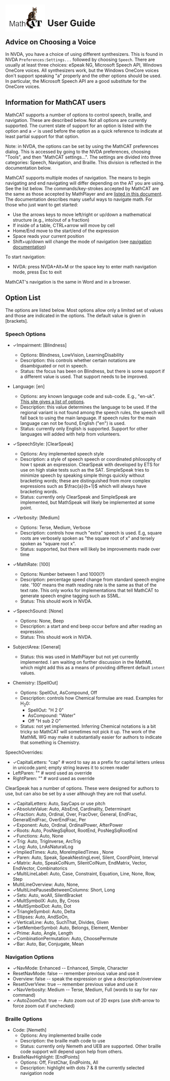 # <img src="logo.png" style="position: relative; top: 16px; z-index: -1;"> User Guide

## Advice on Choosing a Voice
In NVDA, you have a choice of using different synthesizers. This is found in NVDA `Preferences:Settings...` followed by choosing `Speech`. There are usually at least three choices: eSpeak NG, Microsoft Speech API, Windows OneCore voices. All synthesizers work, but the Windows OneCore voices don't support speaking "a" properly and the other options should be used. In particular, the Microsoft Speech API are a good substitute for the OneCore voices.

## Information for MathCAT users
MathCAT supports a number of options to control speech, braille, and navigation. These are described below.
Not all options are currently supported. The current state of support for an option is listed with the option and a ✓ is used before the option as a quick reference to indicate at least partial support for that option.

Note: in NVDA, the options can be set by using the MathCAT preferences dialog. This is accessed by going to the NVDA preferences, choosing "Tools", and then "MathCAT settings...". The settings are divided into three categories: Speech, Navigation, and Braille. This division is reflected in the documentation below.

MathCAT supports multiple modes of navigation. The means to begin navigating and end navigating will differ depending on the AT you are using. See the list below. The commands/key-strokes accepted by MathCAT are the same as those accepted by MathPlayer and are [listed in this document](nav-commands.md).
The documentation describes many useful ways to navigate math. For those who just want to get started:
* Use the arrows keys to move left/right or up/down a mathematical structure (e.g., into/out of a fraction)
* If inside of a table, CTRL+arrow will move by cell
* Home/End move to the start/end of the expression
* Space reads your current position
* Shift+up/down will change the mode of navigation (see [navigation documentation](nav-commands.md))

To start navigation:
* NVDA:  press NVDA+Alt+M or the space key to enter math navigation mode, press Esc to exit

MathCAT's navigation is the same in Word and in a browser.


## Option List
The options are listed below. Most options allow only a limited set of values and those are indicated in the options.
The default value is given in \[brackets\].

### Speech Options
* ✓Impairment: [Blindness]
  * Options: Blindness, LowVision, LearningDisability
  * Description: this controls whether certain notations are disambiguated or not in speech.
  * Status: the focus has been on Blindness, but there is some support if a different value is used. That support needs to be improved.

* Language: [en]
  * Options: any known language code and sub-code. E.g., "en-uk".
    [This site gives a list of options](https://www.venea.net/web/culture_code).
  * Description: this value determines the language to be used.
    If the regional variant is not found among the speech rules, the speech will fall back to using the main language. If speech rules for the main language can not be found, English ("en") is used.
  * Status: currently only English is supported.
    Support for other languages will added with help from volunteers.

* ✓SpeechStyle: [ClearSpeak]
  * Options:  Any implemented speech style
  * Description: a style of speech speech or coordinated philosophy of how t speak an expression. ClearSpeak with developed by ETS for use on high stake tests such as the SAT. SimpleSpeak tries to minimize speech by speaking simple things quickly without bracketing words; these are distinguished from more complex expressions such as $\frac{a}{b+1}$ which will always have bracketing words. 
  * Status: currently only ClearSpeak and SimpleSpeak are implemented, but MathSpeak will likely be implemented at some point.

* ✓Verbosity: [Medium]  
    * Options: Terse, Medium, Verbose
    * Description: controls how much "extra" speech is used. E.g, square roots are verbosely spoken as "the square root of x" and tersely spoken as "square root x".
    * Status: supported, but there will likely be improvements made over time

* ✓MathRate: [100]
    * Options: Number between 1 and 1000(?)
    * Description: percentage speed change from standard speech engine rate. '100' means the math reading rate is the same as that of the text rate.
      This only works for implementations that tell MathCAT to generate speech engine tagging such as SSML.
    * Status: This should work in NVDA.

* ✓SpeechSound: [None]
    * Options: None, Beep
    * Description: a start and end beep occur before and after reading an expression.
    * Status: This should work in NVDA.

* SubjectArea: [General]
  * Status: this was used in MathPlayer but not yet currently implemented. I am waiting on further discussion in the MathML which might add this as a means of providing different default `intent` values.

* Chemistry: [SpellOut]
  * Options:  SpellOut, AsCompound, Off
  * Description:  controls how Chemical formulae are read. Examples for $\mathrm{H}_2\mathrm{0}$:
    * SpellOut: "H 2 0"
    * AsCompound: "Water"
    * Off "H sub 2 O"
  * Status: not yet implemented. Inferring Chemical notations is a bit tricky so MathCAT will sometimes not pick it up. The work of the MathML WG may make it substantially easier for authors to indicate that something is Chemistry.

SpeechOverrides:
* ✓CapitalLetters: "cap"     # word to say as a prefix for capital letters unless in unicode.yaml; empty string leaves it to screen reader
* LeftParen: ""             # word used as override
* RightParen: ""            # word used as override


ClearSpeak has a number of options. These were designed for authors to use, but can also be set by a user although they are not that useful.
* ✓CapitalLetters: Auto, SayCaps or use pitch
* ✓AbsoluteValue: Auto, AbsEnd, Cardinality, Determinant
* ✓Fraction: Auto, Ordinal, Over, FracOver, General, EndFrac, GeneralEndFrac, OverEndFrac, Per
* ✓Exponent: Auto, Ordinal, OrdinalPower, AfterPower
* ✓Roots: Auto, PosNegSqRoot, RootEnd, PosNegSqRootEnd
* ✓Functions: Auto, None
* ✓Trig: Auto, TrigInverse, ArcTrig
* ✓Log: Auto, LnAsNaturalLog 
* ✓ImpliedTimes: Auto, MoreImpliedTimes , None
* ✓Paren: Auto, Speak, SpeakNestingLevel, Silent, CoordPoint, Interval
* ✓Matrix: Auto, SpeakColNum, SilentColNum, EndMatrix, Vector, EndVector, Combinatorics
* ✓MultiLineLabel: Auto, Case, Constraint, Equation, Line, None, Row, Step 
* MultiLineOverview: Auto, None, 
* ✓MultiLinePausesBetweenColumns: Short, Long
* ✓Sets: Auto, woAll, SilentBracket
* ✓MultSymbolX: Auto, By, Cross
* ✓MultSymbolDot: Auto, Dot
* ✓TriangleSymbol: Auto, Delta
* ✓Ellipses: Auto, AndSoOn, 
* ✓VerticalLine: Auto, SuchThat, Divides, Given
* ✓SetMemberSymbol: Auto, Belongs, Element, Member
* ✓Prime: Auto, Angle, Length
* ✓CombinationPermutation: Auto, ChoosePermute
* ✓Bar: Auto, Bar, Conjugate, Mean


### Navigation Options
* ✓NavMode: Enhanced -- Enhanced, Simple, Character
* ResetNavMode: false -- remember previous value and use it
* Overview: false -- speak the expression or give a description/overview
* ResetOverView: true -- remember previous value and use it
* ✓NavVerbosity: Medium -- Terse, Medium, Full (words to say for nav command)
* ✓AutoZoomOut: true -- Auto zoom out of 2D exprs (use shift-arrow to force zoom out if unchecked)


### Braille Options
* Code: [Nemeth]
  * Options: Any implemented braille code
  * Description: the braille math code to use
  * Status: currently only Nemeth and UEB are supported. Other braille code support will depend upon help from others.
* BrailleNavHighlight: [EndPoints]
  * Options: Off, FirstChar, EndPoints, All
  * Description:  highlight with dots 7 & 8 the currently selected navigation node

